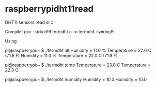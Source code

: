 # raspberrypidht11read
DHT11 sensors read in c

Compile:
gcc -std=c99 termdht.c -o termdht -lwiringPi

Using:

pi@raspberrypi:~ $ ./termdht all
Humidity = 11.0 % Temperature = 22.0 C (71.6 F)
Humidity = 11.0 % Temperature = 22.0 C (71.6 F)

pi@raspberrypi:~ $ ./termdht temp
Temperature = 23.0 C
Temperature = 22.0 C

pi@raspberrypi:~ $ ./termdht humidity
Humidity = 10.0
Humidity = 10.0
